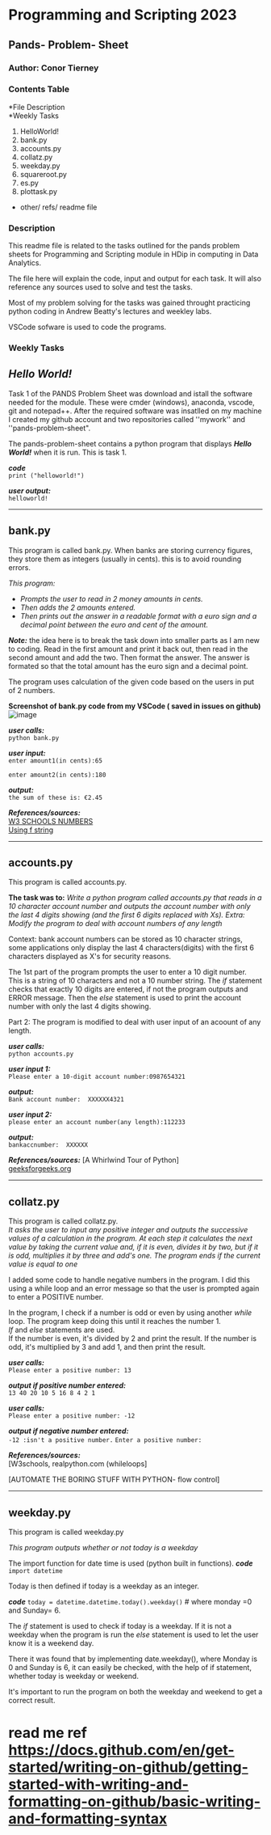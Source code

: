 # Programming and Scripting 2023

## Pands- Problem- Sheet

### Author: Conor Tierney

### Contents Table

*File Description  
*Weekly Tasks
  1. HelloWorld!
  2. bank.py
  3. accounts.py
  4. collatz.py
  5. weekday.py
  6. squareroot.py
  7. es.py
  8. plottask.py
* other/ refs/ readme file



### Description
This readme file is related to the tasks outlined for the pands problem sheets for Programming and Scripting module in HDip in computing in Data Analytics.

The file here will explain the code, input and output for each task. It will also reference any sources used to solve and test the tasks.

Most of my problem solving for the tasks was gained throught practicing python coding in Andrew Beatty's lectures and weekley labs.

VSCode sofware is used to code the programs.


### Weekly Tasks

## *Hello World!*

Task 1 of the PANDS Problem Sheet was download and istall the software needed for the module. These were cmder (windows), anaconda, vscode, git and notepad++. After the required software was insatlled on my machine I created my github account and two repositories called ''mywork'' and ''pands-problem-sheet".

The pands-problem-sheet contains a python program that displays ***Hello World!*** when it is run. This is task 1.

***code***  
`print ("helloworld!")`

***user output:***  
`helloworld!`  

___

## bank.py

This program is called bank.py. When banks are storing currency figures, they store them as integers (usually in cents).
this is to avoid rounding errors.

*This program:*
 * *Prompts the user to read in 2 money amounts in cents.*
 * *Then adds the 2 amounts entered.*
 * *Then prints out the answer in a readable format with a euro sign and a decimal point between the euro and cent of the amount.*
 
***Note:*** the idea here is to break the task down into smaller parts as I am new to coding. Read in the first amount and print it back out, then read in the second amount and add the two. Then format the answer.
The answer is formated so that the total amount has the euro sign and a decimal point.

The program uses calculation of the given code based on the users in put of 2 numbers.

**Screenshot of bank.py code from my VSCode ( saved in issues on github)**
![image](https://user-images.githubusercontent.com/123323783/230906661-19ba745c-17e3-432d-afcf-6dd9284c2b0a.png)

***user calls:***  
`python bank.py`

***user input:***  
`enter amount1(in cents):65`

`enter amount2(in cents):180`


***output:***  
`the sum of these is: €2.45`

***References/sources:***  
[W3 SCHOOLS NUMBERS](https://www.w3schools.com/python/python_numbers.asp)  
[Using f string](https://realpython.com/python-f-strings/)  

___

## accounts.py  

This program is called accounts.py.  

**The task was to:**
*Write a python program called accounts.py that reads in a 10 character account number and outputs the account number with only the last 4 digits showing (and the first 6 digits replaced with Xs).*
*Extra: Modify the program to deal with account numbers of any length*  

Context: bank account numbers can be stored as 10 character strings, some applications only display the last 4 characters(digits) with the first 6 characters displayed as X's for security reasons.  

The 1st part of the program prompts the user to enter a 10 digit number. This is a string of 10 characters and not a 10 number string.
The *if* statement checks that exactly 10 digits are entered, if not the program outputs and ERROR message.
Then the *else* statement is used to print the account number with only the last 4 digits showing.  

Part 2: The program is modified to deal with user input of an acoount of any length.  

***user calls:***  
`python accounts.py`  

***user input 1:***  
`Please enter a 10-digit account number:0987654321` 

***output:***    
`Bank account number:  XXXXXX4321`  

***user input 2:***  
`please enter an account number(any length):112233`  

***output:***  
`bankaccnumber:  XXXXXX`  

 ***References/sources:*** 
[A Whirlwind Tour of Python]  
[geeksforgeeks.org](https://www.geeksforgeeks.org/string-slicing-in-python/)  

___

## collatz.py  

This program is called collatz.py.  
*It asks the user to input any positive integer and outputs the successive values of a calculation in the program. At each step it calculates the next value by taking the current value and, if it is even, divides it by two, but if it is odd, multiplies it by three and add's one. The program ends if the current value is equal to one*


I added some code to handle negative numbers in the program. I did this using a while loop and an error message so that the user is prompted again to enter a POSITIVE number.

In the program, I check if a number is odd or even by using another *while* loop. The program keep doing this until it reaches the number 1.  
*If* and *else* statements are used.  
If the number is even, it's divided by 2 and print the result. If the number is odd, it's multiplied by 3 and add 1, and then print the result.  

***user calls:***  
`Please enter a positive number: 13`  

***output if positive number entered:***  
`13 40 20 10 5 16 8 4 2 1`  

***user calls:***  
`Please enter a positive number: -12`  

***output if negative number entered:***  
`-12 :isn't a positive number.`
`Enter a positive number:`  

***References/sources:***  
[W3schools, realpython.com (whileloops]  

[AUTOMATE THE BORING STUFF WITH PYTHON- flow control]  



___

## weekday.py  

This program is called weekday.py  

*This program outputs whether or not today is a weekday*

The import function for date time is used (python built in functions).
***code***
`import datetime`  

Today is then defined if today is a weekday as an integer.  

***code***
`today = datetime.datetime.today().weekday()`  # where monday =0 and Sunday= 6.  

The *if* statement is used to check if today is a weekday. If it is not a weekday when the program is run the *else* statement is used to let the user know it is a weekend day. 








There it was found that by implementing date.weekday(), where Monday is 0 and Sunday is 6, it can easily be checked, with the help of if statement, whether today is weekday or weekend.

It's important to run the program on both the weekday and weekend to get a correct result.


















































  


# read me ref https://docs.github.com/en/get-started/writing-on-github/getting-started-with-writing-and-formatting-on-github/basic-writing-and-formatting-syntax
